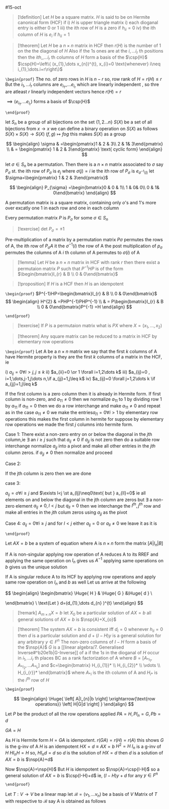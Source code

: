  #15-oct

> [!definition] 
> Let $H$ be a square matrix. $H$ is said to be on Hermite canonical form (HCF) if
> i) $H$ is upper triangle matrix
> i) each dioganal entry is either 0 or 1 
> iii) the ith row of $H$ is a zero if $h_{ii}=0$
> iv) the ith column of $H$ is $e_{i}$ if $h_{ii}=1$

> [!theorem] 
> Let $H$ be a $n\times n$ matrix in HCF then $r(H)$ is the number of  1 on the the diagonal of $H$ Also if the 1s ones are at the $i ,\dots i_{r}$ th positions then the $ith, ,\dots i_{r}$ th columns of $H$ form a basis of the $\csp{H}$ 
> 	$\csp{H}=\left\{ (x_{1},\dots x_{n})^{t}, x_{i}=0 \text{whenever}  i\neq i_{1},\dots.i+r\right\}$ 

`\begin{proof}` 
The no. of zero rows in $H$ is $n-r$ so, row rank of $H=r(H)\leq r$  But the $i_{1},\dots i_{r}$ columns are $e_{i_{1}},,\dots e_{i_{r}}$ which are linearly independent , so thre are atleast $r$ linearly independent vectors hence $r(H)=r$

$\implies(e_{i_{1}},\dots e_{i_{r}})$ forms a basis of $\csp{H}$ 


 `\end{proof}`

let $S_{n}$ be a group of all bijections on the set $\left\{ 1,2\dots n \right\}$
$S(X)$ be a set of all bijections from $x\to x$ we can define a binary operation on $S(X)$ as follows 
$S(X)\times S(X)\to S(X)$ 
$(f,g)\mapsto fog$
this makes $S(X)$ as a group 

$$
\begin{align}
	\sigma & =\begin{pmatrix}1 & 2 & 3\\ 2 & 1& 3\end{pmatrix}   \\
 & = \begin{pmatrix}	1 & 2 & 3\end{pmatrix} \text{ cyclic form}
\end{align}
$$

let $\sigma \in S_{n}$ be a permutation. Then there is a $n\times n$ matrix associated to $\sigma$ say $P_{\sigma}$ st. the ith row of $P_{\sigma}$ is $e_{j}$ where $\sigma(j)=i$ ie the ith row of $P_{\sigma}$ is $e_{\sigma^{-1}(i)}$ 
let $\sigma=\begin{pmatrix}	1 & 2 & 3\end{pmatrix}$ 

$$
\begin{align}
P_{\sigma} =\begin{bmatrix}0 & 0 & 1\\ 1 & 0& 0\\ 0 & 1& 0\end{bmatrix}  
\end{align}
$$

A permutation matrix is a square matrix, containing only $o$'s and 1's more over excatly one 1 in each row and one in each column 


Every permutation matrix $P$ is $P_{\sigma}$ for some $\sigma \in S_{n}$ 

> [!exercise] 
> det $P_{\sigma}=\pm1$



Pre-multiplication of a matrix by a permutation matrix $P\sigma$ permutes the rows of A, the ith row of $P_{\sigma}A$ it the $\sigma^{-1}(i)$ the row of A 
the post multiplication of $p_{\sigma}$ permutes the columns of A $i$ th column of A permutes to $\sigma(i)$ of A 


> [!lemma] 
> Let $H$ be a $n\times n$ matrix in HCF with rank $r$ then there exist a permutaion matrix $P$ such that $P^{-1}HP$ is of the form $\begin{bmatrix}I_{r} & B \\ 0 & 0\end{bmatrix}$

> [!proposition] If $H$ is a HCF then $H$ is an idempotent


`\begin{proof}` 
$P^{-1}HP=\begin{bmatrix}I_{r} & B \\ 0 & 0\end{bmatrix}$
$$
\begin{align}
H^{2} & =PHP^{-1}PHP^{-1} \\
 & = P\begin{bmatrix}I_{r} & B \\ 0 & 0\end{bmatrix}P^{-1}  =H
\end{align}
 $$
 


 `\end{proof}`


> [!exercise] 
> If $P$ is a permutaion matrix what is $PX$ where $X=(x_{1},\dots,x_{2})$ 




> [!theorem] 
> Any square matrix can be reduced to a matrix in HCF by elementary row operations 

`\begin{proof}` 
Let A be a $n\times n$  matrix
we say that the first $k$ columns of A have Hermite property is they are the first $k$ columns of a matrix in the HCF, ie

i) $a_{ij}=0 \forall i>j , j\leq k$
ii) $a_{ii}=0 \or 1 \forall i=1,2\dots k$
iii) $a_{ij}=0 , i=1,\dots,j-1,j\dots n,\if a_{jj}=1,j\leq k$ 
iv) $a_{ij}=0 \forall j=1,2\dots k \if a_{jj}=1,j\leq k$


If the first column is a zero column then it is already in Hermite form.
If first column is non-zero, and $a_{11}\neq0$ then we normalize $a_{11}$ to 1 by dividing row 1 by $a_{11}$ if $a_{11}=0$ then we do a row interchange and make $a_{11}\neq 0$ and repeat as in the case $a_{11}\neq0$
we make the entries$a_{i{1}}=0 \forall i>1$ by elementary row operations this makes the first column in hermite for suppose by elementary row operations we made the first $j$ columns into hermite form.


Case 1:
There exist a non-zero entry on or below the diagonal in the $j$th column,ie $\exists$ an $i\geq j$ 
such that $a_{ij}\neq 0$ if $a_{jj}$ is not zero then do a suitable row interchange normalize $a_{jj}$ into a pivot and make all other entries in the $jth$ column zeros. if $a_{jj}\neq0$ then normalize and proceed

Case 2:

If the jth column is zero then we are done 

case 3:

$a_{ij}=o \forall i\geq j$ and $\exists l<j \st a_{lj}\neq0\text{ but } a_{ll}=0$ ie all elements on and below the diagonal in the jth column are zeros but $\exists$ a non-zero element $a_{lj}\neq0,l<j$ but $q_{ll}=0$ 
then we interchange the $l^{th}, j^{th}$ row and make all entries in the $jth$ colum zeros using $a_{jj}$ as the pivot


Case 4:
$a_{ij}=0 \forall i\geq j$ and for $l<j$ either $a_{lj}=0$ or $a_{ll}\neq0$ we leave it as it is

`\end{proof}`


Let $AX=b$ be a system of equation where A is $n\times n$ form the matrix $[A|I_{n}|B]$ 

If A is non-singular applying row operation of A reduces A to its RREF 
and applying the same operation on $I_n$ gives us $A^{-1}$ 
applying same operations on $b$ gives us the unique solution 


If A is singular reduce A to its HCF by applying row operations and apply same row operation on $I_{n}$ and $b$  as well Let us arrive at the following 

$$
\begin{align}
\begin{bmatrix}
		\Huge{ H } & \Huge{ G } &\Huge{  d } \\

\end{bmatrix}    \\
\text{Let } d=(d_{1},\dots d_{n}  )^{t} 
\end{align}
$$

> [!remark] 
> $A_{m\times n}X=b$
> let $X_{0}$ be a particular solution of $AX=b$ all general solutions of $AX=b$ is 
> $\nsp{A}+X_{o}$
 > 

> [!theorem] 
> The system $AX=b$ is consistent iff $d_{i}=0$ whenever $h_{ii}=0$ then $d$ is a particular solution and $d+(I-H)y$ is a general solution for any arbitrary $y\in F^{n}$ 
> The non-zero columns of $I-H$ form a basis of the $\nsp{A}$ $G$ is a [[linear algebra/7. Generalised Inverse#^b20e1b|G-Inverse]]  of a if the $1$$s$ in the dioganal of $H$ occur in $i_{1},\dots i_{r}$ th places  BC as a rank factorization of A where 
> $B=[A_{*i_{1}},A_{*i_{2}},\dots A_{*i_{r}}]$ and $c=\begin{bmatrix} H_{i_{1}}* \\ H_{i_{2}}*  \\ \vdots \\ H_{i_{r}}* \end{bmatrix}$  where $A_{*i}$ is the ith column of A and $H_{i*}$ is the $i^{th}$ row of $H$ 



`\begin{proof}` 


$$
\begin{align}
\Huge{ \left[ A|I_{n}|b  \right] \xrightarrow{\text{row operations}} \left[ H|G|d \right]  }
\end{align}
$$


Let $P$ be the product of all the row operations applied 
$PA=H,PI_{n}=G,Pb=d$

$GA=H$ 

As $H$ is Hermite form $H=GA$ is idempotent. $r(GA)=r(H)=r(A)$
this shows $G$ is the g-inv of A 
$H$ is an idempotent 
$HX=d\equiv AX=b$
$H^{2}=H$ $I_{n}$ is a g-inv of $H$ $HI_{n}H=H$ so, $HI_{n}d=d$
so $d$ is the solution of $HX=d$ then $d$ is a solution of $AX=b$ is $\nsp{A}+d$ 

Now $\nsp{A}=\nsp{H}$ But $H$ is idempotent so $\nsp{A}=\csp{I-H}$ so a general solution of $AX=b$ is $\csp{I-H}+d$ ie, $(I-H)y+d$ for any $y\in F^{n}$


 `\end{proof}`

Let $T:V\to V$ be a linear map let $\mathcal{B}=(v_{1},\dots v_{n})$ be a basis of $V$ 
Matrix of $T$ with respective to $\mathcal{B}$ say A is obtained as follows 





